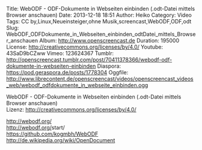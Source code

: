 Title: WebODF - ODF-Dokumente in Webseiten einbinden (.odt-Datei mittels Browser anschauen)
Date: 2013-12-18 18:51
Author: Heiko
Category: Video
Tags: CC by,Linux,Neueinsteiger,ohne Musik,screencast,WebODF,ODF,odt
Slug: WebODF_ODFDokumente_in_Webseiten_einbinden_odtDatei_mittels_Browser_anschauen
Album: http://www.openscreencast.de
Duration: 195000
License: http://creativecommons.org/licenses/by/4.0/
Youtube: 43SaD9bCZww
Vimeo: 123624367
Tumblr: http://openscreencast.tumblr.com/post/70411378366/webodf-odf-dokumente-in-webseiten-einbinden
Diaspora: https://pod.geraspora.de/posts/1778304
Oggfile: http://www.librecontent.de/openscreencast/videos/openscreencast_videos_web/webodf_odfdokumente_in_webseite_einbinden.ogg

WebODF - ODF-Dokumente in Webseiten einbinden (.odt-Datei mittels Browser
anschauen)  
Lizenz: <http://creativecommons.org/licenses/by/4.0/>  
  
<http://webodf.org/>  
<http://webodf.org/>start/  
<https://github.com/kogmbh/WebODF>  
<http://de.wikipedia.org/wiki/OpenDocument>

